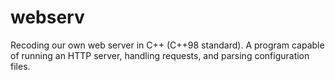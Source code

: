 # webserv

Recoding our own web server in C++ (C++98 standard). A program capable of running an HTTP server, handling requests, and parsing configuration files.

